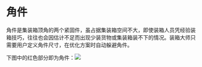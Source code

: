 # 角件

角件是集装箱顶角的两个紧固件，虽占据集装箱空间不大，即使装箱人员凭经验装箱技巧，往往也会因估计不足而出现少装货物或集装箱装不下的情况。装箱大师只需要用户定义角件尺寸，在优化方案时自动躲避角件。

下图中的红色部分即为角件：![](https://github.com/loadmaster/loadmaster-manual/tree/4f20f7e1d8eaa187d96657173bdf15a3c193db55/assets/图片9A.png)

